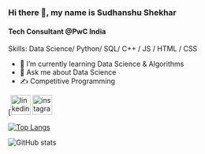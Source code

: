 ### Hi there 👋, my name is Sudhanshu Shekhar
#### Tech Consultant @PwC India


Skills: Data Science/ Python/ SQL/ C++ / JS / HTML / CSS

- 🌱 I’m currently learning Data Science & Algorithms 
- 💬 Ask me about Data Science 
- ✍️ Competitive Programming 


[[<img src='https://cdn.jsdelivr.net/npm/simple-icons@3.0.1/icons/linkedin.svg' alt='linkedin' height='40'>](https://www.linkedin.com/in/https://www.linkedin.com/in/sudhanshu-shekhar-847211191//)  [<img src='https://cdn.jsdelivr.net/npm/simple-icons@3.0.1/icons/instagram.svg' alt='instagram' height='40'>](https://www.instagram.com/sudhanshu_s24/)  

[![Top Langs](https://github-readme-stats.vercel.app/api/top-langs/?username=sudh042001)](https://github.com/anuraghazra/github-readme-stats)

![GitHub stats](https://github-readme-stats.vercel.app/api?username=sudh042001&show_icons=true)  



